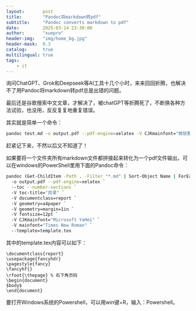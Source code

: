```yaml
---
layout:       post
title:        "Pandoc将markdown转pdf"
subtitle:     "Pandoc converts markdown to pdf"
date:         2025-03-14 23:30:00
author:       "xuepro"
header-img:   "img/home_bg.jpg"
header-mask:  0.3
catalog:      true
multilingual: true
tags:
    - it
---
```


询问ChatGPT、Grok和Deepseek等AI工具十几个小时，来来回回折腾，也解决不了用Pandoc将markdown转pdf总是出错的问题。

最后还是谷歌搜索中文文章，才解决了，被chatGPT等折腾死了，不断换各种方法试验，也没用，反反复复地重复错误。

其实就是简单一个命令：

```bash
pandoc test.md -o output.pdf --pdf-engine=xelatex -V CJKmainfont="微软雅黑" -V mainfont="Times New Roman"
```
赶紧记下来，不然以后又不知道了！

如果要将一个文件夹所有markdown文件都拼接起来转化为一个pdf文件输出，可以在windows的PowerShell里用下面的Pandoc命令：
```bash
pandoc (Get-ChildItem -Path . -Filter "*.md" | Sort-Object Name | ForEach-Object { '"' + $_.FullName + '"' }) `
  -o output.pdf --pdf-engine=xelatex `
  --toc --number-sections `
  -V toc-title="目录" `
  -V documentclass=report `
  -V geometry=a4paper `
  -V geometry=margin=1in `
  -V fontsize=12pt `
  -V CJKmainfont="Microsoft YaHei" `
  -V mainfont="Times New Roman" `
  --template=template.tex
```
其中的template.tex内容可以如下：
```
\documentclass{report}
\usepackage{fancyhdr}
\pagestyle{fancy}
\fancyhf{}
\rfoot{\thepage} % 右下角页码
\begin{document}
$body$
\end{document}
```

要打开Windows系统的Powershell，可以用win键+R，输入：Powershell。
